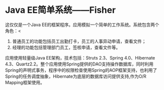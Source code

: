 # Java EE简单系统——Fisher

这仅仅是一个Java EE的框架程序。应用模拟一个简单的工作系统。系统包含两个角色：<

1. 普通员工的功能包括员工出勤打卡，员工的人事异动申请，查看文件；
2. 经理的功能包括管理部门员工，签核申请，查看文件等。

应用使用轻量级Java EE架构，技术包括：Struts 2.3、Spring 4.0、Hibernate 4.3、Quartz2.2。整个应用使用Spring提供的DAO支持操作数据库，同时利用Spring的声明式事务，程序中的权限检查使用Spring的AOP框架支持，也利用了Spring的任务调度抽象，Hibernate为底层的数据库访问提供支持,作为O/R Mapping框架使用。
